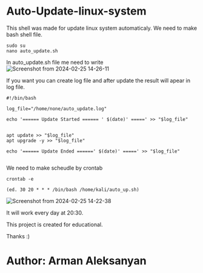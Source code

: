 # Auto-Update-linux-system
This shell was made for update linux system automaticaly.
We need to make bash shell file. 

```
sudo su
nano auto_update.sh

```
In auto_update.sh file me need to write 
![Screenshot from 2024-02-25 14-26-11](https://github.com/arman-0201/Auto-Update-linux-system/assets/145873155/27a1a549-ebfb-4c88-9d03-3f379802e851)

If you want you can create log file and after update the result will apear in log file.

```
#!/bin/bash

log_file="/home/none/auto_update.log"

echo '====== Update Started ====== ' $(date)' =====' >> "$log_file"


apt update >> "$log_file"
apt upgrade -y >> "$log_file"

echo '====== Update Ended ======' $(date)' =====' >> "$log_file"


```

We need to make scheudle by crontab

```
crontab -e

(ed. 30 20 * * * /bin/bash /home/kali/auto_up.sh)
```
![Screenshot from 2024-02-25 14-22-38](https://github.com/arman-0201/Auto-Update-linux-system/assets/145873155/d73fc582-3c0c-4d63-95a6-36115e0e9df0)

It will work every day at 20:30.

This project is created for educational.

Thanks :)


# Author: Arman Aleksanyan
